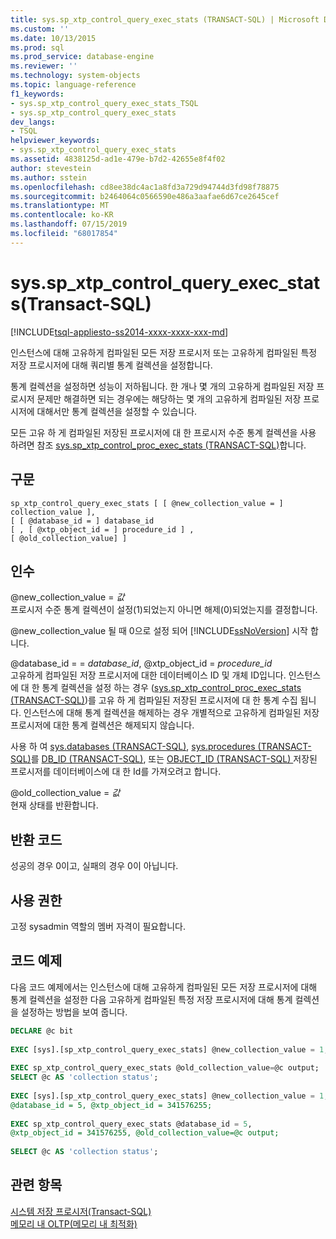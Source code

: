```yaml
---
title: sys.sp_xtp_control_query_exec_stats (TRANSACT-SQL) | Microsoft Docs
ms.custom: ''
ms.date: 10/13/2015
ms.prod: sql
ms.prod_service: database-engine
ms.reviewer: ''
ms.technology: system-objects
ms.topic: language-reference
f1_keywords:
- sys.sp_xtp_control_query_exec_stats_TSQL
- sys.sp_xtp_control_query_exec_stats
dev_langs:
- TSQL
helpviewer_keywords:
- sys.sp_xtp_control_query_exec_stats
ms.assetid: 4838125d-ad1e-479e-b7d2-42655e8f4f02
author: stevestein
ms.author: sstein
ms.openlocfilehash: cd8ee38dc4ac1a8fd3a729d94744d3fd98f78875
ms.sourcegitcommit: b2464064c0566590e486a3aafae6d67ce2645cef
ms.translationtype: MT
ms.contentlocale: ko-KR
ms.lasthandoff: 07/15/2019
ms.locfileid: "68017854"
---
```

# <a name="sysspxtpcontrolqueryexecstats-transact-sql"></a>sys.sp_xtp_control_query_exec_stats(Transact-SQL)
[!INCLUDE[tsql-appliesto-ss2014-xxxx-xxxx-xxx-md](../../includes/tsql-appliesto-ss2014-xxxx-xxxx-xxx-md.md)]

  인스턴스에 대해 고유하게 컴파일된 모든 저장 프로시저 또는 고유하게 컴파일된 특정 저장 프로시저에 대해 쿼리별 통계 컬렉션을 설정합니다.  
  
 통계 컬렉션을 설정하면 성능이 저하됩니다. 한 개나 몇 개의 고유하게 컴파일된 저장 프로시저 문제만 해결하면 되는 경우에는 해당하는 몇 개의 고유하게 컴파일된 저장 프로시저에 대해서만 통계 컬렉션을 설정할 수 있습니다.  
  
 모든 고유 하 게 컴파일된 저장된 프로시저에 대 한 프로시저 수준 통계 컬렉션을 사용 하려면 참조 [sys.sp_xtp_control_proc_exec_stats &#40;TRANSACT-SQL&#41;](../../relational-databases/system-stored-procedures/sys-sp-xtp-control-proc-exec-stats-transact-sql.md)합니다.  
  
## <a name="syntax"></a>구문  
  
```  
sp_xtp_control_query_exec_stats [ [ @new_collection_value = ] collection_value ],  
[ [ @database_id = ] database_id   
[ , [ @xtp_object_id = ] procedure_id ] ,   
[ @old_collection_value] ]  
```  
  
## <a name="arguments"></a>인수  
 @new_collection_value = *값*  
 프로시저 수준 통계 컬렉션이 설정(1)되었는지 아니면 해제(0)되었는지를 결정합니다.  
  
 @new_collection_value 될 때 0으로 설정 되어 [!INCLUDE[ssNoVersion](../../includes/ssnoversion-md.md)] 시작 합니다.  
  
 @database_id = = *database_id*, @xtp_object_id = *procedure_id*  
 고유하게 컴파일된 저장 프로시저에 대한 데이터베이스 ID 및 개체 ID입니다. 인스턴스에 대 한 통계 컬렉션을 설정 하는 경우 ([sys.sp_xtp_control_proc_exec_stats &#40;TRANSACT-SQL&#41;](../../relational-databases/system-stored-procedures/sys-sp-xtp-control-proc-exec-stats-transact-sql.md))를 고유 하 게 컴파일된 저장된 프로시저에 대 한 통계 수집 됩니다. 인스턴스에 대해 통계 컬렉션을 해제하는 경우 개별적으로 고유하게 컴파일된 저장 프로시저에 대한 통계 컬렉션은 해제되지 않습니다.  
  
 사용 하 여 [sys.databases &#40;TRANSACT-SQL&#41;](../../relational-databases/system-catalog-views/sys-databases-transact-sql.md), [sys.procedures &#40;TRANSACT-SQL&#41;](../../relational-databases/system-catalog-views/sys-procedures-transact-sql.md)를 [DB_ID &#40;TRANSACT-SQL&#41;](../../t-sql/functions/db-id-transact-sql.md), 또는 [OBJECT_ID &#40;TRANSACT-SQL&#41; ](../../t-sql/functions/object-id-transact-sql.md) 저장된 프로시저를 데이터베이스에 대 한 Id를 가져오려고 합니다.  
  
 @old_collection_value = *값*  
 현재 상태를 반환합니다.  
  
## <a name="return-code"></a>반환 코드  
 성공의 경우 0이고, 실패의 경우 0이 아닙니다.  
  
## <a name="permissions"></a>사용 권한  
 고정 sysadmin 역할의 멤버 자격이 필요합니다.  
  
## <a name="code-sample"></a>코드 예제  
 다음 코드 예제에서는 인스턴스에 대해 고유하게 컴파일된 모든 저장 프로시저에 대해 통계 컬렉션을 설정한 다음 고유하게 컴파일된 특정 저장 프로시저에 대해 통계 컬렉션을 설정하는 방법을 보여 줍니다.  
  
```sql   
DECLARE @c bit  
  
EXEC [sys].[sp_xtp_control_query_exec_stats] @new_collection_value = 1;  
  
EXEC sp_xtp_control_query_exec_stats @old_collection_value=@c output;  
SELECT @c AS 'collection status';  
  
EXEC [sys].[sp_xtp_control_query_exec_stats] @new_collection_value = 1,   
@database_id = 5, @xtp_object_id = 341576255;  
  
EXEC sp_xtp_control_query_exec_stats @database_id = 5,   
@xtp_object_id = 341576255, @old_collection_value=@c output;  
  
SELECT @c AS 'collection status';  
```  
  
## <a name="see-also"></a>관련 항목  
 [시스템 저장 프로시저&#40;Transact-SQL&#41;](../../relational-databases/system-stored-procedures/system-stored-procedures-transact-sql.md)   
 [메모리 내 OLTP&#40;메모리 내 최적화&#41;](../../relational-databases/in-memory-oltp/in-memory-oltp-in-memory-optimization.md)  
  
  
